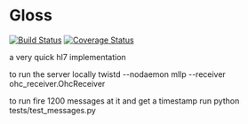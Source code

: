 Gloss
====
[![Build Status](https://travis-ci.org/openhealthcare/gloss.svg?branch=master)](https://travis-ci.org/openhealthcare/gloss)
[![Coverage Status](https://coveralls.io/repos/github/openhealthcare/gloss/badge.svg?branch=master)](https://coveralls.io/github/openhealthcare/gloss?branch=master)

a very quick hl7 implementation

to run the server locally
twistd --nodaemon mllp --receiver ohc_receiver.OhcReceiver


to run fire 1200 messages at it and get a timestamp run
python tests/test_messages.py

